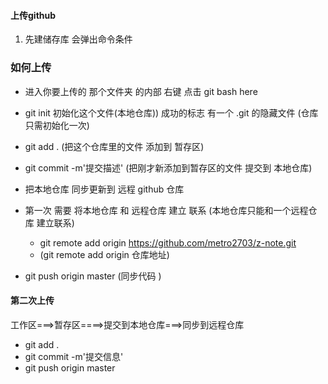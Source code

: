 #### 上传github
1. 先建储存库  会弹出命令条件

### 如何上传

-   进入你要上传的 那个文件夹 的内部 右键 点击 git bash here
-   git init 初始化这个文件(本地仓库)) 成功的标志 有一个 .git 的隐藏文件 (仓库只需初始化一次)
-   git add . (把这个仓库里的文件 添加到 暂存区)
-   git commit -m'提交描述' (把刚才新添加到暂存区的文件 提交到 本地仓库)

-   把本地仓库 同步更新到 远程 github 仓库
-   第一次 需要 将本地仓库 和 远程仓库 建立 联系 (本地仓库只能和一个远程仓库 建立联系)

    -   git remote add origin https://github.com/metro2703/z-note.git
    -   (git remote add origin 仓库地址)

-   git push origin master (同步代码 )

#### 第二次上传

工作区===>暂存区====>提交到本地仓库===>同步到远程仓库

-   git add .
-   git commit -m'提交信息'
-   git push origin master